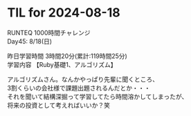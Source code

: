 # TIL for 2024-08-18

RUNTEQ 1000時間チャレンジ  
Day45: 8/18(日)  
  
昨日学習時間 3時間20分(累計:119時間25分)  
学習内容 【Ruby基礎1、アルゴリズム】  

アルゴリズムさん。なんかやっぱり先輩に聞くところ、  
3割くらいの会社様で課題出題されるんだとか・・・  
それを聞いて結構深掘って学習してたら時間溶かしてしまったが、  
将来の投資として考えればいいか？笑  